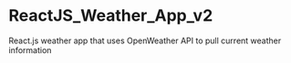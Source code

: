 # ReactJS_Weather_App_v2
React.js weather app that uses OpenWeather API to pull current weather information
